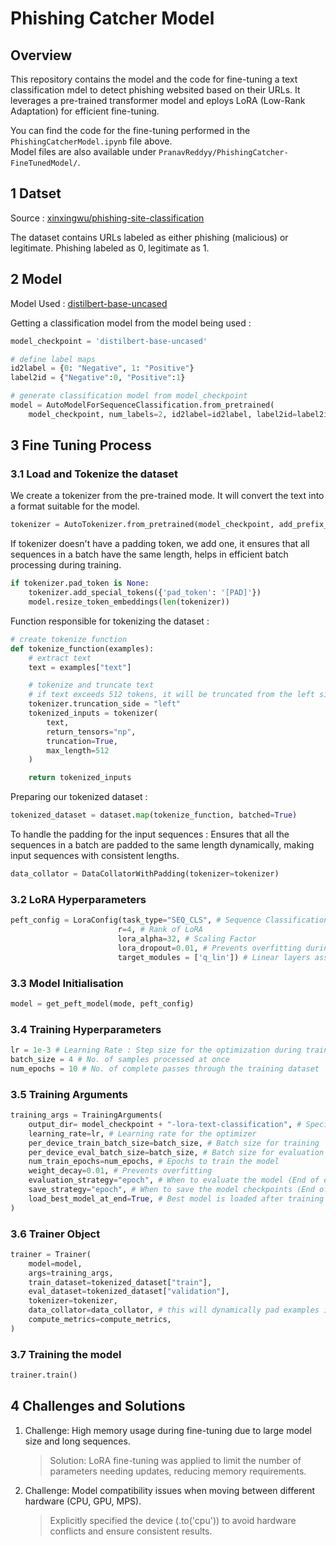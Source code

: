 # Phishing Catcher Model

## Overview

This repository contains the model and the code for fine-tuning a text classification mdel to detect phishing websited based on their URLs. It leverages a pre-trained transformer model and eploys LoRA (Low-Rank Adaptation) for efficient fine-tuning.

You can find the code for the fine-tuning performed in the `PhishingCatcherModel.ipynb` file above. \
Model files are also available under `PranavReddyy/PhishingCatcher-FineTunedModel/`.

## 1 Datset

Source : [xinxingwu/phishing-site-classification](https://huggingface.co/datasets/xinxingwu/phishing-site-classification?row=1)

The dataset contains URLs labeled as either phishing (malicious) or legitimate. Phishing labeled as 0, legitimate as 1.

## 2 Model

Model Used : [distilbert-base-uncased](https://huggingface.co/distilbert/distilbert-base-uncased)

Getting a classification model from the model being used :

```python
model_checkpoint = 'distilbert-base-uncased'

# define label maps
id2label = {0: "Negative", 1: "Positive"}
label2id = {"Negative":0, "Positive":1}

# generate classification model from model_checkpoint
model = AutoModelForSequenceClassification.from_pretrained(
    model_checkpoint, num_labels=2, id2label=id2label, label2id=label2id)
```

## 3 Fine Tuning Process

### 3.1 Load and Tokenize the dataset

We create a tokenizer from the pre-trained mode. It will convert the text into a format suitable for the model.

```python
tokenizer = AutoTokenizer.from_pretrained(model_checkpoint, add_prefix_space=True)
```

If tokenizer doesn't have a padding token, we add one, it ensures that all sequences in a batch have the same length, helps in efficient batch processing during training.

```python
if tokenizer.pad_token is None:
    tokenizer.add_special_tokens({'pad_token': '[PAD]'})
    model.resize_token_embeddings(len(tokenizer))
```

Function responsible for tokenizing the dataset :

```python
# create tokenize function
def tokenize_function(examples):
    # extract text
    text = examples["text"]

    # tokenize and truncate text
    # if text exceeds 512 tokens, it will be truncated from the left side
    tokenizer.truncation_side = "left"
    tokenized_inputs = tokenizer(
        text,
        return_tensors="np",
        truncation=True,
        max_length=512
    )

    return tokenized_inputs
```

Preparing our tokenized dataset :

```python
tokenized_dataset = dataset.map(tokenize_function, batched=True)
```

To handle the padding for the input sequences :
Ensures that all the sequences in a batch are padded to the same length dynamically, making input sequences with consistent lengths.

```python
data_collator = DataCollatorWithPadding(tokenizer=tokenizer)
```

### 3.2 LoRA Hyperparameters

```python
peft_config = LoraConfig(task_type="SEQ_CLS", # Sequence Classification
                        r=4, # Rank of LoRA
                        lora_alpha=32, # Scaling Factor
                        lora_dropout=0.01, # Prevents overfitting during training
                        target_modules = ['q_lin']) # Linear layers associated with the query will use LoRA
```

### 3.3 Model Initialisation

```python
model = get_peft_model(mode, peft_config)
```

### 3.4 Training Hyperparameters

```python
lr = 1e-3 # Learning Rate : Step size for the optimization during training
batch_size = 4 # No. of samples processed at once
num_epochs = 10 # No. of complete passes through the training dataset
```

### 3.5 Training Arguments

```python
training_args = TrainingArguments(
    output_dir= model_checkpoint + "-lora-text-classification", # Specifies the directory wehere the model checkpoints are saved
    learning_rate=lr, # Learning rate for the optimizer
    per_device_train_batch_size=batch_size, # Batch size for training
    per_device_eval_batch_size=batch_size, # Batch size for evaluation
    num_train_epochs=num_epochs, # Epochs to train the model
    weight_decay=0.01, # Prevents overfitting
    evaluation_strategy="epoch", # When to evaluate the model (End of each epoch)
    save_strategy="epoch", # When to save the model checkpoints (End of each epoch)
    load_best_model_at_end=True, # Best model is loaded after training (using evaluation metrics)
)
```

### 3.6 Trainer Object

```python
trainer = Trainer(
    model=model,
    args=training_args,
    train_dataset=tokenized_dataset["train"],
    eval_dataset=tokenized_dataset["validation"],
    tokenizer=tokenizer,
    data_collator=data_collator, # this will dynamically pad examples in each batch to be equal length
    compute_metrics=compute_metrics,
)
```

### 3.7 Training the model

```python
trainer.train()
```

## 4 Challenges and Solutions

1. Challenge: High memory usage during fine-tuning due to large model size and long sequences.

   > Solution: LoRA fine-tuning was applied to limit the number of parameters needing updates, reducing memory requirements.

2. Challenge: Model compatibility issues when moving between different hardware (CPU, GPU, MPS).
   > Explicitly specified the device (.to('cpu')) to avoid hardware conflicts and ensure consistent results.
